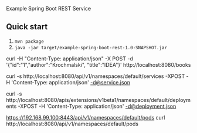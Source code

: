 Example Spring Boot REST Service

Quick start
-----------
1. `mvn package`
2. `java -jar target/example-spring-boot-rest-1.0-SNAPSHOT.jar`



curl -H "Content-Type: application/json" -X POST -d '{"id":"1","author":"Krochmalski", "title":"IDEA"}'  http://localhost:8080/books





curl -s http://localhost:8080/api/v1/namespaces/default/services -XPOST -H 'Content-Type: application/json' -d@service.json

curl -s http://localhost:8080/apis/extensions/v1beta1/namespaces/default/deployments -XPOST -H 'Content-Type: application/json' -d@deployment.json


https://192.168.99.100:8443/api/v1/namespaces/default/pods
curl http://localhost:8080/api/v1/namespaces/default/pods
